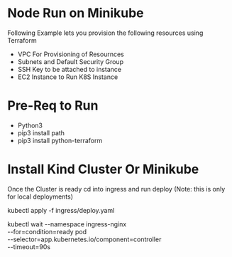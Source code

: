 # Node Run on Minikube
Following Example lets you provision the following resources using Terraform 

* VPC For Provisioning of Resournces
* Subnets and Default Security Group
* SSH Key to be attached to instance
* EC2 Instance to Run K8S Instance 

# Pre-Req to Run 

* Python3 
* pip3 install path
* pip3 install python-terraform



# Install Kind Cluster Or Minikube 

Once the  Cluster is ready cd into ingress and run deploy (Note: this is only for local deployments) 

kubectl apply -f ingress/deploy.yaml

kubectl wait --namespace ingress-nginx \
  --for=condition=ready pod \
  --selector=app.kubernetes.io/component=controller \
  --timeout=90s
